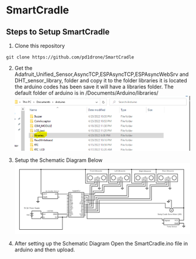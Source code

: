 # SmartCradle

## Steps to Setup SmartCradle
1. Clone this repository 
```
git clone https://github.com/pd1drone/SmartCradle
```
2. Get the Adafruit_Unified_Sensor,AsyncTCP,ESPAsyncTCP,ESPAsyncWebSrv and DHT_sensor_library, folder and copy it to the folder libraries it is located the arduino codes has been save it will have a libraries folder. The default folder of arduino is in /Documents/Arduino/libraries/
![Libraries-Directory](Libraries-Directory.PNG)

3. Setup the Schematic Diagram Below
![Smart-Cradle-Circuit](SmartCradle.png)

4. After setting up the Schematic Diagram Open the SmartCradle.ino file in arduino and then upload.

